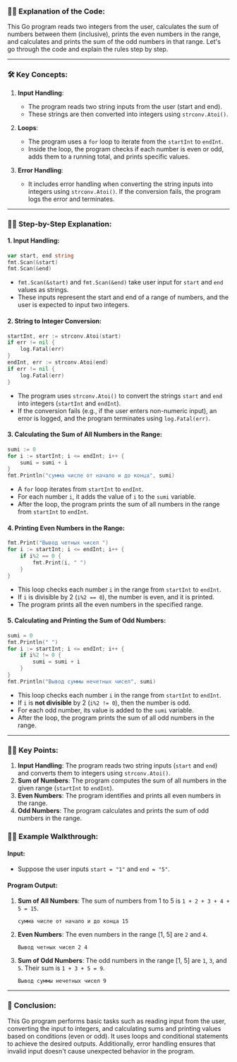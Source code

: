 ### 🧑‍🏫 **Explanation of the Code:**

This Go program reads two integers from the user, calculates the sum of numbers between them (inclusive), prints the even numbers in the range, and calculates and prints the sum of the odd numbers in that range. Let's go through the code and explain the rules step by step.

---

### 🛠 **Key Concepts:**

1. **Input Handling**:
    - The program reads two string inputs from the user (start and end).
    - These strings are then converted into integers using `strconv.Atoi()`.

2. **Loops**:
    - The program uses a `for` loop to iterate from the `startInt` to `endInt`.
    - Inside the loop, the program checks if each number is even or odd, adds them to a running total, and prints specific values.

3. **Error Handling**:
    - It includes error handling when converting the string inputs into integers using `strconv.Atoi()`. If the conversion fails, the program logs the error and terminates.

---

### 🧑‍🏫 **Step-by-Step Explanation:**

#### 1. **Input Handling**:
```go
var start, end string
fmt.Scan(&start)
fmt.Scan(&end)
```
- `fmt.Scan(&start)` and `fmt.Scan(&end)` take user input for `start` and `end` values as strings.
- These inputs represent the start and end of a range of numbers, and the user is expected to input two integers.

#### 2. **String to Integer Conversion**:
```go
startInt, err := strconv.Atoi(start)
if err != nil {
    log.Fatal(err)
}
endInt, err := strconv.Atoi(end)
if err != nil {
    log.Fatal(err)
}
```
- The program uses `strconv.Atoi()` to convert the strings `start` and `end` into integers (`startInt` and `endInt`).
- If the conversion fails (e.g., if the user enters non-numeric input), an error is logged, and the program terminates using `log.Fatal(err)`.

#### 3. **Calculating the Sum of All Numbers in the Range**:
```go
sumi := 0
for i := startInt; i <= endInt; i++ {
    sumi = sumi + i
}
fmt.Println("cумма числе от начало и до конца", sumi)
```
- A `for` loop iterates from `startInt` to `endInt`.
- For each number `i`, it adds the value of `i` to the `sumi` variable.
- After the loop, the program prints the sum of all numbers in the range from `startInt` to `endInt`.

#### 4. **Printing Even Numbers in the Range**:
```go
fmt.Print("Вывод четных чисел ")
for i := startInt; i <= endInt; i++ {
    if i%2 == 0 {
        fmt.Print(i, " ")
    }
}
```
- This loop checks each number `i` in the range from `startInt` to `endInt`.
- If `i` is divisible by 2 (`i%2 == 0`), the number is even, and it is printed.
- The program prints all the even numbers in the specified range.

#### 5. **Calculating and Printing the Sum of Odd Numbers**:
```go
sumi = 0
fmt.Println(" ")
for i := startInt; i <= endInt; i++ {
    if i%2 != 0 {
        sumi = sumi + i
    }
}
fmt.Println("Вывод суммы нечетных чисел", sumi)
```
- This loop checks each number `i` in the range from `startInt` to `endInt`.
- If `i` is **not divisible** by 2 (`i%2 != 0`), then the number is odd.
- For each odd number, its value is added to the `sumi` variable.
- After the loop, the program prints the sum of all odd numbers in the range.

---

### 🧑‍🏫 **Key Points**:
1. **Input Handling**: The program reads two string inputs (`start` and `end`) and converts them to integers using `strconv.Atoi()`.
2. **Sum of Numbers**: The program computes the sum of all numbers in the given range (`startInt` to `endInt`).
3. **Even Numbers**: The program identifies and prints all even numbers in the range.
4. **Odd Numbers**: The program calculates and prints the sum of odd numbers in the range.

### 🧑‍🏫 **Example Walkthrough:**

#### Input:
- Suppose the user inputs `start = "1"` and `end = "5"`.

#### Program Output:
1. **Sum of All Numbers**: The sum of numbers from 1 to 5 is `1 + 2 + 3 + 4 + 5 = 15`.
   ```
   cумма числе от начало и до конца 15
   ```

2. **Even Numbers**: The even numbers in the range [1, 5] are `2` and `4`.
   ```
   Вывод четных чисел 2 4
   ```

3. **Sum of Odd Numbers**: The odd numbers in the range [1, 5] are `1`, `3`, and `5`. Their sum is `1 + 3 + 5 = 9`.
   ```
   Вывод суммы нечетных чисел 9
   ```

---

### 📝 **Conclusion**:

This Go program performs basic tasks such as reading input from the user, converting the input to integers, and calculating sums and printing values based on conditions (even or odd). It uses loops and conditional statements to achieve the desired outputs. Additionally, error handling ensures that invalid input doesn't cause unexpected behavior in the program.
